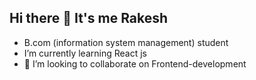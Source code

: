 ## Hi there 👋 It's me Rakesh
- B.com (information system management) student
-  I’m currently learning  React js
- 💞️ I’m looking to collaborate on Frontend-development

<!---
rakesh3377/rakesh3377 is a ✨ special ✨ repository because its `README.md` (this file) appears on your GitHub profile.
You can click the Preview link to take a look at your changes.
--->
